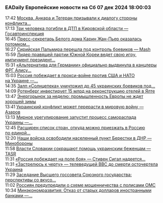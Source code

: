 <h3>EADaily Европейские новости на Сб 07 дек 2024 18:00:03</h3>
<div class="rss">
  <span class="smaller gray hspace">17:42</span>
  <a class="nodecor" href="https://eadaily.com/ru/news/2024/12/07/moskva-ankara-i-tegeran-prizyvali-k-dialogu-storony-konflikta-v-sirii-lavrov">Москва, Анкара и Тегеран призывали к диалогу стороны конфликта...</a>
</div>
<div class="rss">
  <span class="smaller gray hspace">17:13</span>
  <a class="nodecor" href="https://eadaily.com/ru/news/2024/12/07/tri-cheloveka-pogibli-v-dtp-v-kirovskoy-oblasti-gosavtoinspekciya">Три человека погибли в ДТП в Кировской области — Госавтоинспекция</a>
</div>
<div class="rss">
  <span class="smaller gray hspace">16:45</span>
  <a class="nodecor" href="https://eadaily.com/ru/news/2024/12/07/press-sekretar-belogo-doma-karin-zhan-per-okazalas-potomkom-drevnih-ukrov">Пресс-секретарь Белого дома Карин Жан-Пьер оказалась потомком...</a>
</div>
<div class="rss">
  <span class="smaller gray hspace">16:27</span>
  <a class="nodecor" href="https://eadaily.com/ru/news/2024/12/07/siriyskaya-palmira-pereshla-pod-kontrol-boevikov-mash">Сирийская Пальмира перешла под контроль боевиков — Mash</a>
</div>
<div class="rss">
  <span class="smaller gray hspace">15:59</span>
  <a class="nodecor" href="https://eadaily.com/ru/news/2024/12/07/lider-pravyashchey-partii-yuzhnoy-korei-vedet-svoyu-igru-impichment-prezidenta-provalen">Лидер правящей партии Южной Кореи ведет свою игру, импичмент президент...</a>
</div>
<div class="rss">
  <span class="smaller gray hspace">15:31</span>
  <a class="nodecor" href="https://eadaily.com/ru/news/2024/12/07/alternativa-dlya-germanii-oficialno-vydvinula-v-kanclery-frg-alisu-vaydel">«Альтернатива для Германии» официально выдвинула в канцлеры ФРГ Алису...</a>
</div>
<div class="rss">
  <span class="smaller gray hspace">15:03</span>
  <a class="nodecor" href="https://eadaily.com/ru/news/2024/12/07/rossiya-pobezhdaet-v-proksi-voyne-protiv-ssha-i-nato-na-ukraine-strategic-culture">Россия побеждает в прокси-войне против США и НАТО на Украине —...</a>
</div>
<div class="rss">
  <span class="smaller gray hspace">14:35</span>
  <a class="nodecor" href="https://eadaily.com/ru/news/2024/12/07/zalp-solncepeka-unichtozhil-do-45-ukrainskih-boevikov-pod-volnovahoy-minoborony">Залп «Солнцепека» уничтожил до 45 украинских боевиков под...</a>
</div>
<div class="rss">
  <span class="smaller gray hspace">14:09</span>
  <a class="nodecor" href="https://eadaily.com/ru/news/2024/12/07/rotenberg-investiruet-15-mlrd-na-rekonstrukciyu-oteley-v-yalte">Ротенберг инвестирует 15 млрд на реконструкцию отелей в Ялте</a>
</div>
<div class="rss">
  <span class="smaller gray hspace">13:47</span>
  <a class="nodecor" href="https://eadaily.com/ru/news/2024/12/07/energorynok-za-nedelyu-promyshlennost-evropy-ne-zhdet-horoshey-zimy">Энергорынок за неделю: промышленность Европы не ждет хорошей зимы</a>
</div>
<div class="rss">
  <span class="smaller gray hspace">13:41</span>
  <a class="nodecor" href="https://eadaily.com/ru/news/2024/12/07/ukrainskiy-konflikt-mozhet-pererasti-v-mirovuyu-voynu-azarov">Украинский конфликт может перерасти в мировую войну — Азаров</a>
</div>
<div class="rss">
  <span class="smaller gray hspace">13:13</span>
  <a class="nodecor" href="https://eadaily.com/ru/news/2024/12/07/mirnoe-uregulirovanie-zapustit-process-samoraspada-ukrainy-konstantinov">Мирное урегулирование запустит процесс самораспада Украины —...</a>
</div>
<div class="rss">
  <span class="smaller gray hspace">12:45</span>
  <a class="nodecor" href="https://eadaily.com/ru/news/2024/12/07/rasshiren-spisok-stran-otkuda-mozhno-priezzhat-v-rossiyu-po-edinoy-elektronnoy-vize">Расширен список стран, откуда можно приезжать в Россию по единой...</a>
</div>
<div class="rss">
  <span class="smaller gray hspace">12:20</span>
  <a class="nodecor" href="https://eadaily.com/ru/news/2024/12/07/nashi-voyska-osvobodili-naselennyy-punkt-berestki-v-dnr-minoborony">Наши войска освободили населенный пункт Берестки в ДНР — Минобороны</a>
</div>
<div class="rss">
  <span class="smaller gray hspace">11:58</span>
  <a class="nodecor" href="https://eadaily.com/ru/news/2024/12/07/vlasti-slovakii-sokrashchayut-pomoshch-ukrainskim-bezhencam-tasr">Власти Словакии сокращают помощь украинским беженцам — TASR</a>
</div>
<div class="rss">
  <span class="smaller gray hspace">11:31</span>
  <a class="nodecor" href="https://eadaily.com/ru/news/2024/12/07/rossiya-pobezhdaet-na-pole-boya-stiven-sigal-nadeetsya-na-blagorazumie-trampa">«Россия побеждает на поле боя» — Стивен Сигал надеется...</a>
</div>
<div class="rss">
  <span class="smaller gray hspace">11:31</span>
  <a class="nodecor" href="https://eadaily.com/ru/news/2024/12/07/zastrelyus-k-chertu-televedushchey-bbc-do-smerti-ostochertela-ukraina">«Застрелюсь к черту» — телеведущей BBC до смерти осточертела Украина</a>
</div>
<div class="rss">
  <span class="smaller gray hspace">11:29</span>
  <a class="nodecor" href="https://eadaily.com/ru/news/2024/12/07/zasedanie-vysshego-gossoveta-soyuznogo-gosudarstva-perspektivy-so-vkusom-oreshnika">Заседание Высшего госсовета Союзного государства: перспективы со вкусо...</a>
</div>
<div class="rss">
  <span class="smaller gray hspace">11:02</span>
  <a class="nodecor" href="https://eadaily.com/ru/news/2024/12/07/rossiyan-predupredili-o-sheme-moshennichestva-s-polisami-oms">Россиян предупредили о схеме мошенничества с полисами ОМС</a>
</div>
<div class="rss">
  <span class="smaller gray hspace">10:34</span>
  <a class="nodecor" href="https://eadaily.com/ru/news/2024/12/07/minekonomrazvitiya-otkaz-ot-staryh-dollarov-inostrannymi-bankami-mirovaya-tendenciya">Минэкономразвития: Отказ от старых долларов иностранными банками —...</a>
</div>
